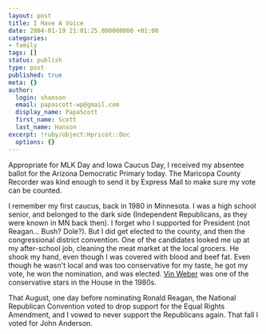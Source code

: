 ```yaml
---
layout: post
title: I Have A Voice
date: 2004-01-19 21:01:25.000000000 +01:00
categories:
- family
tags: []
status: publish
type: post
published: true
meta: {}
author:
  login: shanson
  email: papascott-wp@gmail.com
  display_name: PapaScott
  first_name: Scott
  last_name: Hanson
excerpt: !ruby/object:Hpricot::Doc
  options: {}
---
```

<p>Appropriate for MLK Day and Iowa Caucus Day, I received my absentee ballot for the Arizona Democratic Primary today. The Maricopa County Recorder was kind enough to send it by Express Mail to make sure my vote can be counted.</p>
<p>I remember my first caucus, back in 1980 in Minnesota. I was a high school senior, and belonged to the dark side (Independent Republicans, as they were known in MN back then). I forget who I supported for President (not Reagan... Bush? Dole?). But I did get elected to the county, and then the congressional district convention. One of the candidates looked me up at my after-school job, cleaning the meat market at the local grocers. He shook my hand, even though I was covered with blood and beef fat. Even though he wasn't local and was too conservative for my taste, he got my vote, he won the nomination, and was elected. <a href="http://www.mediatransparency.org/people/vin_weber.htm">Vin Weber</a> was one of the conservative stars in the House in the 1980s.</p>
<p>That August, one day before nominating Ronald Reagan, the National Republican Convention voted to drop support for the Equal Rights Amendment, and I vowed to never support the Republicans again. That fall I voted for John Anderson.</p>
